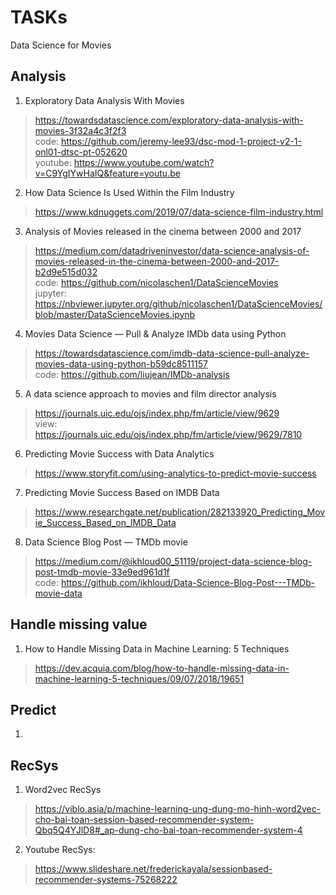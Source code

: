 # TASKs
Data Science for Movies

## Analysis
1. Exploratory Data Analysis With Movies
> https://towardsdatascience.com/exploratory-data-analysis-with-movies-3f32a4c3f2f3 \
> code: https://github.com/jeremy-lee93/dsc-mod-1-project-v2-1-onl01-dtsc-pt-052620 \
> youtube: https://www.youtube.com/watch?v=C9YgIYwHaIQ&feature=youtu.be

2. How Data Science Is Used Within the Film Industry
> https://www.kdnuggets.com/2019/07/data-science-film-industry.html

3. Analysis of Movies released in the cinema between 2000 and 2017
> https://medium.com/datadriveninvestor/data-science-analysis-of-movies-released-in-the-cinema-between-2000-and-2017-b2d9e515d032 \
> code: https://github.com/nicolaschen1/DataScienceMovies \
> jupyter: https://nbviewer.jupyter.org/github/nicolaschen1/DataScienceMovies/blob/master/DataScienceMovies.ipynb

4. Movies Data Science — Pull & Analyze IMDb data using Python
> https://towardsdatascience.com/imdb-data-science-pull-analyze-movies-data-using-python-b59dc8511157 \
> code: https://github.com/liujean/IMDb-analysis

5. A data science approach to movies and film director analysis
> https://journals.uic.edu/ojs/index.php/fm/article/view/9629 \
> view: https://journals.uic.edu/ojs/index.php/fm/article/view/9629/7810

6. Predicting Movie Success with Data Analytics
> https://www.storyfit.com/using-analytics-to-predict-movie-success

7. Predicting Movie Success Based on IMDB Data
> https://www.researchgate.net/publication/282133920_Predicting_Movie_Success_Based_on_IMDB_Data

8. Data Science Blog Post — TMDb movie
> https://medium.com/@ikhloud00_51119/project-data-science-blog-post-tmdb-movie-33e9ed961d1f \
> code: https://github.com/ikhloud/Data-Science-Blog-Post---TMDb-movie-data

## Handle missing value
1. How to Handle Missing Data in Machine Learning: 5 Techniques
> https://dev.acquia.com/blog/how-to-handle-missing-data-in-machine-learning-5-techniques/09/07/2018/19651

## Predict
1. 

## RecSys
1. Word2vec RecSys
> https://viblo.asia/p/machine-learning-ung-dung-mo-hinh-word2vec-cho-bai-toan-session-based-recommender-system-Qbq5Q4YJlD8#_ap-dung-cho-bai-toan-recommender-system-4 

2. Youtube RecSys:
> https://www.slideshare.net/frederickayala/sessionbased-recommender-systems-75268222
